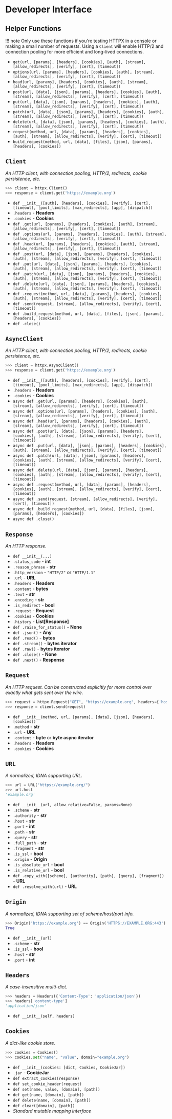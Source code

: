 # Developer Interface

## Helper Functions

!!! note
    Only use these functions if you're testing HTTPX in a console
    or making a small number of requests. Using a `Client` will
    enable HTTP/2 and connection pooling for more efficient and
    long-lived connections.

* `get(url, [params], [headers], [cookies], [auth], [stream], [allow_redirects], [verify], [cert], [timeout])`
* `options(url, [params], [headers], [cookies], [auth], [stream], [allow_redirects], [verify], [cert], [timeout])`
* `head(url, [params], [headers], [cookies], [auth], [stream], [allow_redirects], [verify], [cert], [timeout])`
* `post(url, [data], [json], [params], [headers], [cookies], [auth], [stream], [allow_redirects], [verify], [cert], [timeout])`
* `put(url, [data], [json], [params], [headers], [cookies], [auth], [stream], [allow_redirects], [verify], [cert], [timeout])`
* `patch(url, [data], [json], [params], [headers], [cookies], [auth], [stream], [allow_redirects], [verify], [cert], [timeout])`
* `delete(url, [data], [json], [params], [headers], [cookies], [auth], [stream], [allow_redirects], [verify], [cert], [timeout])`
* `request(method, url, [data], [params], [headers], [cookies], [auth], [stream], [allow_redirects], [verify], [cert], [timeout])`
* `build_request(method, url, [data], [files], [json], [params], [headers], [cookies])`

## `Client`

*An HTTP client, with connection pooling, HTTP/2, redirects, cookie persistence, etc.*

```python
>>> client = httpx.Client()
>>> response = client.get('https://example.org')
```

* `def __init__([auth], [headers], [cookies], [verify], [cert], [timeout], [pool_limits], [max_redirects], [app], [dispatch])`
* `.headers` - **Headers**
* `.cookies` - **Cookies**
* `def .get(url, [params], [headers], [cookies], [auth], [stream], [allow_redirects], [verify], [cert], [timeout])`
* `def .options(url, [params], [headers], [cookies], [auth], [stream], [allow_redirects], [verify], [cert], [timeout])`
* `def .head(url, [params], [headers], [cookies], [auth], [stream], [allow_redirects], [verify], [cert], [timeout])`
* `def .post(url, [data], [json], [params], [headers], [cookies], [auth], [stream], [allow_redirects], [verify], [cert], [timeout])`
* `def .put(url, [data], [json], [params], [headers], [cookies], [auth], [stream], [allow_redirects], [verify], [cert], [timeout])`
* `def .patch(url, [data], [json], [params], [headers], [cookies], [auth], [stream], [allow_redirects], [verify], [cert], [timeout])`
* `def .delete(url, [data], [json], [params], [headers], [cookies], [auth], [stream], [allow_redirects], [verify], [cert], [timeout])`
* `def .request(method, url, [data], [params], [headers], [cookies], [auth], [stream], [allow_redirects], [verify], [cert], [timeout])`
* `def .send(request, [stream], [allow_redirects], [verify], [cert], [timeout])`
* `def .build_request(method, url, [data], [files], [json], [params], [headers], [cookies])`
* `def .close()`

## `AsyncClient`

*An HTTP client, with connection pooling, HTTP/2, redirects, cookie persistence, etc.*

```python
>>> client = httpx.AsyncClient()
>>> response = client.get('https://example.org')
```

* `def __init__([auth], [headers], [cookies], [verify], [cert], [timeout], [pool_limits], [max_redirects], [app], [dispatch])`
* `.headers` - **Headers**
* `.cookies` - **Cookies**
* `async def .get(url, [params], [headers], [cookies], [auth], [stream], [allow_redirects], [verify], [cert], [timeout])`
* `async def .options(url, [params], [headers], [cookies], [auth], [stream], [allow_redirects], [verify], [cert], [timeout])`
* `async def .head(url, [params], [headers], [cookies], [auth], [stream], [allow_redirects], [verify], [cert], [timeout])`
* `async def .post(url, [data], [json], [params], [headers], [cookies], [auth], [stream], [allow_redirects], [verify], [cert], [timeout])`
* `async def .put(url, [data], [json], [params], [headers], [cookies], [auth], [stream], [allow_redirects], [verify], [cert], [timeout])`
* `async def .patch(url, [data], [json], [params], [headers], [cookies], [auth], [stream], [allow_redirects], [verify], [cert], [timeout])`
* `async def .delete(url, [data], [json], [params], [headers], [cookies], [auth], [stream], [allow_redirects], [verify], [cert], [timeout])`
* `async def .request(method, url, [data], [params], [headers], [cookies], [auth], [stream], [allow_redirects], [verify], [cert], [timeout])`
* `async def .send(request, [stream], [allow_redirects], [verify], [cert], [timeout])`
* `async def .build_request(method, url, [data], [files], [json], [params], [headers], [cookies])`
* `async def .close()`

## `Response`

*An HTTP response.*

* `def __init__(...)`
* `.status_code` - **int**
* `.reason_phrase` - **str**
* `.http_version` - `"HTTP/2"` or `"HTTP/1.1"`
* `.url` - **URL**
* `.headers` - **Headers**
* `.content` - **bytes**
* `.text` - **str**
* `.encoding` - **str**
* `.is_redirect` - **bool**
* `.request` - **Request**
* `.cookies` - **Cookies**
* `.history` - **List[Response]**
* `def .raise_for_status()` - **None**
* `def .json()` - **Any**
* `def .read()` - **bytes**
* `def .stream()` - **bytes iterator**
* `def .raw()` - **bytes iterator**
* `def .close()` - **None**
* `def .next()` - **Response**

## `Request`

*An HTTP request. Can be constructed explicitly for more control over exactly
what gets sent over the wire.*

```python
>>> request = httpx.Request("GET", "https://example.org", headers={'host': 'example.org'})
>>> response = client.send(request)
```

* `def __init__(method, url, [params], [data], [json], [headers], [cookies])`
* `.method` - **str**
* `.url` - **URL**
* `.content` - **byte** or **byte async iterator**
* `.headers` - **Headers**
* `.cookies` - **Cookies**

## `URL`

*A normalized, IDNA supporting URL.*

```python
>>> url = URL("https://example.org/")
>>> url.host
'example.org'
```

* `def __init__(url, allow_relative=False, params=None)`
* `.scheme` - **str**
* `.authority` - **str**
* `.host` - **str**
* `.port` - **int**
* `.path` - **str**
* `.query` - **str**
* `.full_path` - **str**
* `.fragment` - **str**
* `.is_ssl` - **bool**
* `.origin` - **Origin**
* `.is_absolute_url` - **bool**
* `.is_relative_url` - **bool**
* `def .copy_with([scheme], [authority], [path], [query], [fragment])` - **URL**
* `def .resolve_with(url)` - **URL**

## `Origin`

*A normalized, IDNA supporting set of scheme/host/port info.*

```python
>>> Origin('https://example.org') == Origin('HTTPS://EXAMPLE.ORG:443')
True
```

* `def __init__(url)`
* `.scheme` - **str**
* `.is_ssl` - **bool**
* `.host` - **str**
* `.port` - **int**

## `Headers`

*A case-insensitive multi-dict.*

```python
>>> headers = Headers({'Content-Type': 'application/json'})
>>> headers['content-type']
'application/json'
```

* `def __init__(self, headers)`

## `Cookies`

*A dict-like cookie store.*

```python
>>> cookies = Cookies()
>>> cookies.set("name", "value", domain="example.org")
```

* `def __init__(cookies: [dict, Cookies, CookieJar])`
* `.jar` - **CookieJar**
* `def extract_cookies(response)`
* `def set_cookie_header(request)`
* `def set(name, value, [domain], [path])`
* `def get(name, [domain], [path])`
* `def delete(name, [domain], [path])`
* `def clear([domain], [path])`
* *Standard mutable mapping interface*
